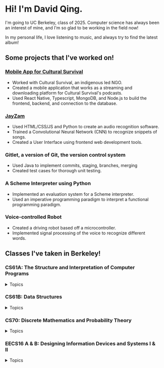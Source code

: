 # Hi! I'm David Qing.

I'm going to UC Berkeley, class of 2025. Computer science has always been an interest of mine, and I'm so glad to be working in the field now!

In my personal life, I love listening to music, and always try to find the latest album!

## Some projects that I've worked on!

### [Mobile App for Cultural Survival](https://github.com/calblueprint/cultural-survival-mobile)
* Worked with Cultural Survival, an indigenous led NGO. 
* Created a mobile application that works as a streaming and downloading platform for Cultural Survival's podcasts. 
* Used React Native, Typescript, MongoDB, and Node.js to build the frontend, backend, and connection to the database. 

### [JayZam](https://github.com/davidqing6432/JayZam)
* Used HTML/CSS/JS and Python to create an audio recognition software. 
* Trained a Convolutional Neural Network (CNN) to recognize snippets of songs. 
* Created a User Interface using frontend web development tools. 

### Gitlet, a version of Git, the version control system
* Used Java to implement commits, staging, branches, merging
* Created test cases for thorough unit testing. 

### A Scheme Interpreter using Python
* Implemented an evaluation system for a Scheme interpreter. 
* Used an imperative programming paradigm to interpret a functional programming paradigm.

### Voice-controlled Robot
* Created a driving robot based off a microcontroller. 
* Implemented signal processing of the voice to recognize different words.

## Classes I've taken in Berkeley!

### CS61A: The Structure and Interpretation of Computer Programs
<details>
   <summary>Topics</summary>
   
* Basic Python (variables, functions, iteration, recursion, lists)
* Containers, iterators, generators, iterables
* OOP, linked lists, trees
* Scheme, interpreters
* Regex, BNF, SQL
</details> 

### CS61B: Data Structures
<details>
   <summary>Topics</summary>
   
* Basic Java (classes, variables, methods, compilation)
* Using Git and Github
* Pointers, Arrays, OOP
* Unit-Testing
* Abstraction, Packages, Implementation
* Data Structures and Complexity (Trees, Linked Lists, BSTs, B-trees, Red-Black Trees, Graphs)
* Searching and Sorting, Graph Theory, Dynamic Programming
</details>

### CS70: Discrete Mathematics and Probability Theory
<details>
   <summary>Topics</summary>
   
* Propositional Logic, Proofs, Induction
* Graph Theory (Euler's Formula, Kuratowski's Theorem, Bipartite Graphs)
* Modular Arithmetic (Euclid's Algorithm, Inverses, FLT, CRT)
* RSA, Polynomial Secret Sharing, Error Correction
* Counting, Countability, Computability, Set Theory (Combinatorics, Countable vs Uncountable, Halting Problem, Bijections)
* Discrete and Continuous Probability (Expectation, Variance, Covariance, Correlation, LLSE)
* Markov Chains (Markov's Theory, Invariant Distribution)
</details>
   
### EECS16 A & B: Designing Information Devices and Systems I & II
<details>
   <summary>Topics</summary>
   
* Systems of linear equations, Gaussian Elimination, Vectors
* Span, Proofs, Matrix Tranformations
* Spaces, Vector Spaces, Rank, Eigenvalues/vectors/spaces
* Circuit analysis (Resistors, voltage, current, resistance)
* Superposition, equivalence
* Capacitors, Resistive and Capacitive Touchscreens
* Op-amps, Least Squares, Machine Learning
* Transistors, Inductors, Impedance
* Phasors, Differential Equations, Diagonalization
* System ID, Signal Processing
* Discrete Time control, Stabilization, Controllability, Gram-Schmidt
* SVD, PCA
</details>
